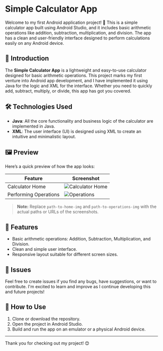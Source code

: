 # Simple Calculator App

Welcome to my first Android application project! 🎉 This is a simple calculator app built using Android Studio, and it includes basic arithmetic operations like addition, subtraction, multiplication, and division. The app has a clean and user-friendly interface designed to perform calculations easily on any Android device.

## 📱 Introduction

The **Simple Calculator App** is a lightweight and easy-to-use calculator designed for basic arithmetic operations. This project marks my first venture into Android app development, and I have implemented it using Java for the logic and XML for the interface. Whether you need to quickly add, subtract, multiply, or divide, this app has got you covered.

## 🛠️ Technologies Used

- **Java**: All the core functionality and business logic of the calculator are implemented in Java.
- **XML**: The user interface (UI) is designed using XML to create an intuitive and minimalistic layout.

## 🖼️ Preview

Here’s a quick preview of how the app looks:

| Feature            | Screenshot                              |
| ------------------ | --------------------------------------- |
| Calculator Home     | ![Calculator Home](path-to-home-img)    |
| Performing Operations | ![Operations](path-to-operations-img) |

> **Note:** Replace `path-to-home-img` and `path-to-operations-img` with the actual paths or URLs of the screenshots.

## 📝 Features

- Basic arithmetic operations: Addition, Subtraction, Multiplication, and Division.
- Clean and simple user interface.
- Responsive layout suitable for different screen sizes.

## 🐞 Issues

Feel free to create issues if you find any bugs, have suggestions, or want to contribute. I'm excited to learn and improve as I continue developing this and future projects!

## 🔧 How to Use

1. Clone or download the repository.
2. Open the project in Android Studio.
3. Build and run the app on an emulator or a physical Android device.

---

Thank you for checking out my project! 😊
